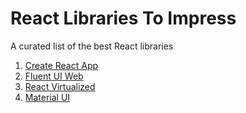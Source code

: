 # React Libraries To Impress
A curated list of the best React libraries

1. [Create React App](https://github.com/facebook/create-react-app)
2. [Fluent UI Web](https://github.com/microsoft/fluentui)
3. [React Virtualized](https://github.com/bvaughn/react-virtualized)
4. [Material UI](https://github.com/mui-org/material-ui)

